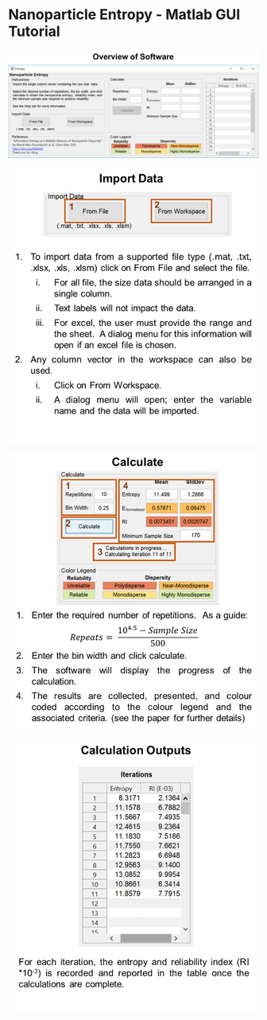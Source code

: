 # Nanoparticle Entropy - Matlab GUI Tutorial


<p align="center">
    <img src="https://raw.githubusercontent.com/adrena-lab/Nanoparticle_Entropy/Matlab-GUI/Figure/ML1.png?token=ALJSGH5E27HCR3NUGOQQQ426O2DJ6" width="800">
</p>

<p align="center">
    <img src="https://raw.githubusercontent.com/adrena-lab/Nanoparticle_Entropy/Matlab-GUI/Figure/ML2.png?token=ALJSGH5CRT24YUNTB6PUOX26O2DKY" width="500">
</p>

<p align="center">
    <img src="https://raw.githubusercontent.com/adrena-lab/Nanoparticle_Entropy/Matlab-GUI/Figure/ML3.png?token=ALJSGHZFOTD6LS22C5XEBUK6O2DL4" width="500">
</p>

<p align="center">
    <img src="https://raw.githubusercontent.com/adrena-lab/Nanoparticle_Entropy/Matlab-GUI/Figure/ML4.png?token=ALJSGH6UPITGFJFLRJCSVEC6O2DMY" width="500">
</p>

